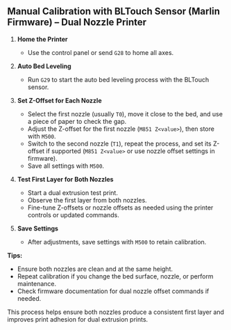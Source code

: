 ## Manual Calibration with BLTouch Sensor (Marlin Firmware) – Dual Nozzle Printer

1. **Home the Printer**
   - Use the control panel or send `G28` to home all axes.

2. **Auto Bed Leveling**
   - Run `G29` to start the auto bed leveling process with the BLTouch sensor.

3. **Set Z-Offset for Each Nozzle**
   - Select the first nozzle (usually `T0`), move it close to the bed, and use a piece of paper to check the gap.
   - Adjust the Z-offset for the first nozzle (`M851 Z<value>`), then store with `M500`.
   - Switch to the second nozzle (`T1`), repeat the process, and set its Z-offset if supported (`M851 Z<value>` or use nozzle offset settings in firmware).
   - Save all settings with `M500`.

4. **Test First Layer for Both Nozzles**
   - Start a dual extrusion test print.
   - Observe the first layer from both nozzles.
   - Fine-tune Z-offsets or nozzle offsets as needed using the printer controls or updated commands.

5. **Save Settings**
   - After adjustments, save settings with `M500` to retain calibration.

**Tips:**
- Ensure both nozzles are clean and at the same height.
- Repeat calibration if you change the bed surface, nozzle, or perform maintenance.
- Check firmware documentation for dual nozzle offset commands if needed.

This process helps ensure both nozzles produce a consistent first layer and improves print adhesion for dual extrusion prints.